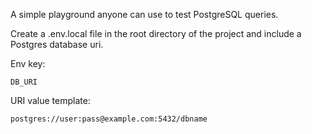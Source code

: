 A simple playground anyone can use to test PostgreSQL queries.

Create a .env.local file in the root directory of the project and include a Postgres database uri.

Env key: 
```
DB_URI
```
URI value template:
```
postgres://user:pass@example.com:5432/dbname
```
